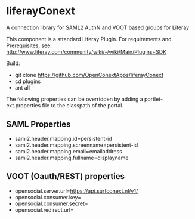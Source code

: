 liferayConext
=============

A connection library for SAML2 AuthN and VOOT based groups for Liferay

This component is a sttandard Liferay Plugin. 
For requirements and Prerequisites, see: http://www.liferay.com/community/wiki/-/wiki/Main/Plugins+SDK

Build:
* git clone https://github.com/OpenConextApps/liferayConext
* cd plugins
* ant all

The following properties can be overridden by adding a portlet-ext.properties file to the classpath of the portal.

## SAML Properties
* saml2.header.mapping.id=persistent-id
* saml2.header.mapping.screenname=persistent-id
* saml2.header.mapping.email=emailaddress
* saml2.header.mapping.fullname=displayname

## VOOT (Oauth/REST) properties
* opensocial.server.url=https://api.surfconext.nl/v1/
* opensocial.consumer.key=
* opensocial.consumer.secret=
* opensocial.redirect.url=
